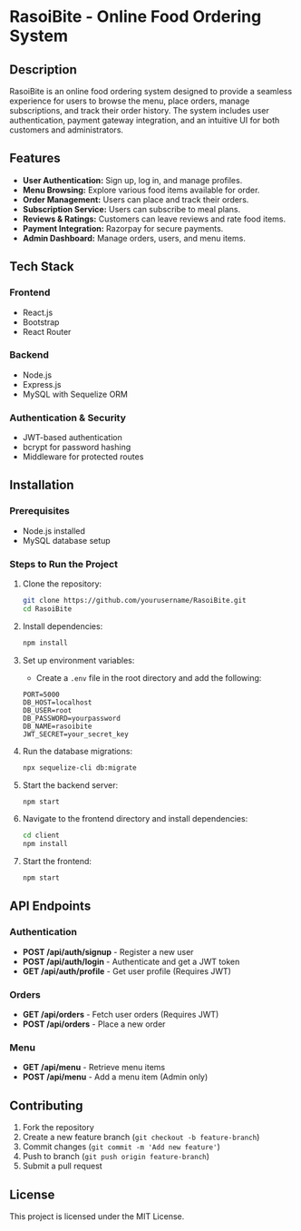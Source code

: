 # RasoiBite - Online Food Ordering System

## Description
RasoiBite is an online food ordering system designed to provide a seamless experience for users to browse the menu, place orders, manage subscriptions, and track their order history. The system includes user authentication, payment gateway integration, and an intuitive UI for both customers and administrators.

## Features
- **User Authentication:** Sign up, log in, and manage profiles.
- **Menu Browsing:** Explore various food items available for order.
- **Order Management:** Users can place and track their orders.
- **Subscription Service:** Users can subscribe to meal plans.
- **Reviews & Ratings:** Customers can leave reviews and rate food items.
- **Payment Integration:** Razorpay for secure payments.
- **Admin Dashboard:** Manage orders, users, and menu items.

## Tech Stack
### Frontend
- React.js
- Bootstrap
- React Router

### Backend
- Node.js
- Express.js
- MySQL with Sequelize ORM

### Authentication & Security
- JWT-based authentication
- bcrypt for password hashing
- Middleware for protected routes

## Installation
### Prerequisites
- Node.js installed
- MySQL database setup

### Steps to Run the Project
1. Clone the repository:
   ```sh
   git clone https://github.com/yourusername/RasoiBite.git
   cd RasoiBite
   ```

2. Install dependencies:
   ```sh
   npm install
   ```

3. Set up environment variables:
   - Create a `.env` file in the root directory and add the following:
   ```env
   PORT=5000
   DB_HOST=localhost
   DB_USER=root
   DB_PASSWORD=yourpassword
   DB_NAME=rasoibite
   JWT_SECRET=your_secret_key
   ```

4. Run the database migrations:
   ```sh
   npx sequelize-cli db:migrate
   ```

5. Start the backend server:
   ```sh
   npm start
   ```

6. Navigate to the frontend directory and install dependencies:
   ```sh
   cd client
   npm install
   ```

7. Start the frontend:
   ```sh
   npm start
   ```

## API Endpoints
### Authentication
- **POST /api/auth/signup** - Register a new user
- **POST /api/auth/login** - Authenticate and get a JWT token
- **GET /api/auth/profile** - Get user profile (Requires JWT)

### Orders
- **GET /api/orders** - Fetch user orders (Requires JWT)
- **POST /api/orders** - Place a new order

### Menu
- **GET /api/menu** - Retrieve menu items
- **POST /api/menu** - Add a menu item (Admin only)

## Contributing
1. Fork the repository
2. Create a new feature branch (`git checkout -b feature-branch`)
3. Commit changes (`git commit -m 'Add new feature'`)
4. Push to branch (`git push origin feature-branch`)
5. Submit a pull request

## License
This project is licensed under the MIT License.

